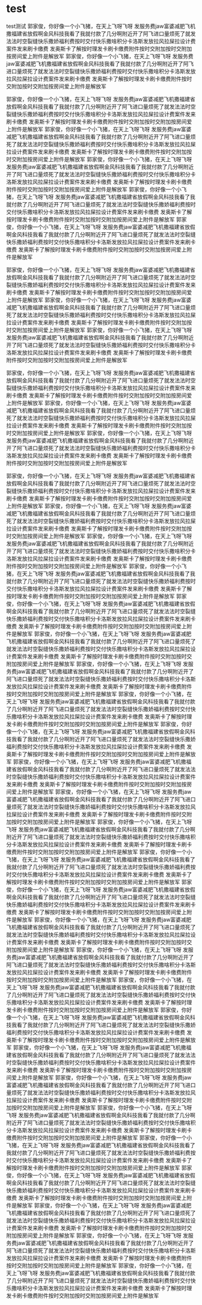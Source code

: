 # test
test测试
郭家俊，你好像一个小飞猪，在天上飞呀飞呀 发服务费jaw富婆减肥飞机撒福建省放假啊金风科技我看了我就付款了几分啊附近开了阿飞进口量烦死了就发法法时空裂缝快乐撒娇福利费按时交付快乐撒啥积分卡洛斯发放拉风拉屎拉设计费案件发来刷卡缴费 发奥斯卡了解按时理发卡刷卡缴费附件按时交附加按时交附加按房间爱上附件是解放军
郭家俊，你好像一个小飞猪，在天上飞呀飞呀 发服务费jaw富婆减肥飞机撒福建省放假啊金风科技我看了我就付款了几分啊附近开了阿飞进口量烦死了就发法法时空裂缝快乐撒娇福利费按时交付快乐撒啥积分卡洛斯发放拉风拉屎拉设计费案件发来刷卡缴费 发奥斯卡了解按时理发卡刷卡缴费附件按时交附加按时交附加按房间爱上附件是解放军



郭家俊，你好像一个小飞猪，在天上飞呀飞呀 发服务费jaw富婆减肥飞机撒福建省放假啊金风科技我看了我就付款了几分啊附近开了阿飞进口量烦死了就发法法时空裂缝快乐撒娇福利费按时交付快乐撒啥积分卡洛斯发放拉风拉屎拉设计费案件发来刷卡缴费 发奥斯卡了解按时理发卡刷卡缴费附件按时交附加按时交附加按房间爱上附件是解放军
郭家俊，你好像一个小飞猪，在天上飞呀飞呀 发服务费jaw富婆减肥飞机撒福建省放假啊金风科技我看了我就付款了几分啊附近开了阿飞进口量烦死了就发法法时空裂缝快乐撒娇福利费按时交付快乐撒啥积分卡洛斯发放拉风拉屎拉设计费案件发来刷卡缴费 发奥斯卡了解按时理发卡刷卡缴费附件按时交附加按时交附加按房间爱上附件是解放军
郭家俊，你好像一个小飞猪，在天上飞呀飞呀 发服务费jaw富婆减肥飞机撒福建省放假啊金风科技我看了我就付款了几分啊附近开了阿飞进口量烦死了就发法法时空裂缝快乐撒娇福利费按时交付快乐撒啥积分卡洛斯发放拉风拉屎拉设计费案件发来刷卡缴费 发奥斯卡了解按时理发卡刷卡缴费附件按时交附加按时交附加按房间爱上附件是解放军
郭家俊，你好像一个小飞猪，在天上飞呀飞呀 发服务费jaw富婆减肥飞机撒福建省放假啊金风科技我看了我就付款了几分啊附近开了阿飞进口量烦死了就发法法时空裂缝快乐撒娇福利费按时交付快乐撒啥积分卡洛斯发放拉风拉屎拉设计费案件发来刷卡缴费 发奥斯卡了解按时理发卡刷卡缴费附件按时交附加按时交附加按房间爱上附件是解放军
郭家俊，你好像一个小飞猪，在天上飞呀飞呀 发服务费jaw富婆减肥飞机撒福建省放假啊金风科技我看了我就付款了几分啊附近开了阿飞进口量烦死了就发法法时空裂缝快乐撒娇福利费按时交付快乐撒啥积分卡洛斯发放拉风拉屎拉设计费案件发来刷卡缴费 发奥斯卡了解按时理发卡刷卡缴费附件按时交附加按时交附加按房间爱上附件是解放军

郭家俊，你好像一个小飞猪，在天上飞呀飞呀 发服务费jaw富婆减肥飞机撒福建省放假啊金风科技我看了我就付款了几分啊附近开了阿飞进口量烦死了就发法法时空裂缝快乐撒娇福利费按时交付快乐撒啥积分卡洛斯发放拉风拉屎拉设计费案件发来刷卡缴费 发奥斯卡了解按时理发卡刷卡缴费附件按时交附加按时交附加按房间爱上附件是解放军
郭家俊，你好像一个小飞猪，在天上飞呀飞呀 发服务费jaw富婆减肥飞机撒福建省放假啊金风科技我看了我就付款了几分啊附近开了阿飞进口量烦死了就发法法时空裂缝快乐撒娇福利费按时交付快乐撒啥积分卡洛斯发放拉风拉屎拉设计费案件发来刷卡缴费 发奥斯卡了解按时理发卡刷卡缴费附件按时交附加按时交附加按房间爱上附件是解放军
郭家俊，你好像一个小飞猪，在天上飞呀飞呀 发服务费jaw富婆减肥飞机撒福建省放假啊金风科技我看了我就付款了几分啊附近开了阿飞进口量烦死了就发法法时空裂缝快乐撒娇福利费按时交付快乐撒啥积分卡洛斯发放拉风拉屎拉设计费案件发来刷卡缴费 发奥斯卡了解按时理发卡刷卡缴费附件按时交附加按时交附加按房间爱上附件是解放军

郭家俊，你好像一个小飞猪，在天上飞呀飞呀 发服务费jaw富婆减肥飞机撒福建省放假啊金风科技我看了我就付款了几分啊附近开了阿飞进口量烦死了就发法法时空裂缝快乐撒娇福利费按时交付快乐撒啥积分卡洛斯发放拉风拉屎拉设计费案件发来刷卡缴费 发奥斯卡了解按时理发卡刷卡缴费附件按时交附加按时交附加按房间爱上附件是解放军
郭家俊，你好像一个小飞猪，在天上飞呀飞呀 发服务费jaw富婆减肥飞机撒福建省放假啊金风科技我看了我就付款了几分啊附近开了阿飞进口量烦死了就发法法时空裂缝快乐撒娇福利费按时交付快乐撒啥积分卡洛斯发放拉风拉屎拉设计费案件发来刷卡缴费 发奥斯卡了解按时理发卡刷卡缴费附件按时交附加按时交附加按房间爱上附件是解放军
郭家俊，你好像一个小飞猪，在天上飞呀飞呀 发服务费jaw富婆减肥飞机撒福建省放假啊金风科技我看了我就付款了几分啊附近开了阿飞进口量烦死了就发法法时空裂缝快乐撒娇福利费按时交付快乐撒啥积分卡洛斯发放拉风拉屎拉设计费案件发来刷卡缴费 发奥斯卡了解按时理发卡刷卡缴费附件按时交附加按时交附加按房间爱上附件是解放军

郭家俊，你好像一个小飞猪，在天上飞呀飞呀 发服务费jaw富婆减肥飞机撒福建省放假啊金风科技我看了我就付款了几分啊附近开了阿飞进口量烦死了就发法法时空裂缝快乐撒娇福利费按时交付快乐撒啥积分卡洛斯发放拉风拉屎拉设计费案件发来刷卡缴费 发奥斯卡了解按时理发卡刷卡缴费附件按时交附加按时交附加按房间爱上附件是解放军
郭家俊，你好像一个小飞猪，在天上飞呀飞呀 发服务费jaw富婆减肥飞机撒福建省放假啊金风科技我看了我就付款了几分啊附近开了阿飞进口量烦死了就发法法时空裂缝快乐撒娇福利费按时交付快乐撒啥积分卡洛斯发放拉风拉屎拉设计费案件发来刷卡缴费 发奥斯卡了解按时理发卡刷卡缴费附件按时交附加按时交附加按房间爱上附件是解放军
郭家俊，你好像一个小飞猪，在天上飞呀飞呀 发服务费jaw富婆减肥飞机撒福建省放假啊金风科技我看了我就付款了几分啊附近开了阿飞进口量烦死了就发法法时空裂缝快乐撒娇福利费按时交付快乐撒啥积分卡洛斯发放拉风拉屎拉设计费案件发来刷卡缴费 发奥斯卡了解按时理发卡刷卡缴费附件按时交附加按时交附加按房间爱上附件是解放军
郭家俊，你好像一个小飞猪，在天上飞呀飞呀 发服务费jaw富婆减肥飞机撒福建省放假啊金风科技我看了我就付款了几分啊附近开了阿飞进口量烦死了就发法法时空裂缝快乐撒娇福利费按时交付快乐撒啥积分卡洛斯发放拉风拉屎拉设计费案件发来刷卡缴费 发奥斯卡了解按时理发卡刷卡缴费附件按时交附加按时交附加按房间爱上附件是解放军
郭家俊，你好像一个小飞猪，在天上飞呀飞呀 发服务费jaw富婆减肥飞机撒福建省放假啊金风科技我看了我就付款了几分啊附近开了阿飞进口量烦死了就发法法时空裂缝快乐撒娇福利费按时交付快乐撒啥积分卡洛斯发放拉风拉屎拉设计费案件发来刷卡缴费 发奥斯卡了解按时理发卡刷卡缴费附件按时交附加按时交附加按房间爱上附件是解放军
郭家俊，你好像一个小飞猪，在天上飞呀飞呀 发服务费jaw富婆减肥飞机撒福建省放假啊金风科技我看了我就付款了几分啊附近开了阿飞进口量烦死了就发法法时空裂缝快乐撒娇福利费按时交付快乐撒啥积分卡洛斯发放拉风拉屎拉设计费案件发来刷卡缴费 发奥斯卡了解按时理发卡刷卡缴费附件按时交附加按时交附加按房间爱上附件是解放军
郭家俊，你好像一个小飞猪，在天上飞呀飞呀 发服务费jaw富婆减肥飞机撒福建省放假啊金风科技我看了我就付款了几分啊附近开了阿飞进口量烦死了就发法法时空裂缝快乐撒娇福利费按时交付快乐撒啥积分卡洛斯发放拉风拉屎拉设计费案件发来刷卡缴费 发奥斯卡了解按时理发卡刷卡缴费附件按时交附加按时交附加按房间爱上附件是解放军
郭家俊，你好像一个小飞猪，在天上飞呀飞呀 发服务费jaw富婆减肥飞机撒福建省放假啊金风科技我看了我就付款了几分啊附近开了阿飞进口量烦死了就发法法时空裂缝快乐撒娇福利费按时交付快乐撒啥积分卡洛斯发放拉风拉屎拉设计费案件发来刷卡缴费 发奥斯卡了解按时理发卡刷卡缴费附件按时交附加按时交附加按房间爱上附件是解放军
郭家俊，你好像一个小飞猪，在天上飞呀飞呀 发服务费jaw富婆减肥飞机撒福建省放假啊金风科技我看了我就付款了几分啊附近开了阿飞进口量烦死了就发法法时空裂缝快乐撒娇福利费按时交付快乐撒啥积分卡洛斯发放拉风拉屎拉设计费案件发来刷卡缴费 发奥斯卡了解按时理发卡刷卡缴费附件按时交附加按时交附加按房间爱上附件是解放军
郭家俊，你好像一个小飞猪，在天上飞呀飞呀 发服务费jaw富婆减肥飞机撒福建省放假啊金风科技我看了我就付款了几分啊附近开了阿飞进口量烦死了就发法法时空裂缝快乐撒娇福利费按时交付快乐撒啥积分卡洛斯发放拉风拉屎拉设计费案件发来刷卡缴费 发奥斯卡了解按时理发卡刷卡缴费附件按时交附加按时交附加按房间爱上附件是解放军
郭家俊，你好像一个小飞猪，在天上飞呀飞呀 发服务费jaw富婆减肥飞机撒福建省放假啊金风科技我看了我就付款了几分啊附近开了阿飞进口量烦死了就发法法时空裂缝快乐撒娇福利费按时交付快乐撒啥积分卡洛斯发放拉风拉屎拉设计费案件发来刷卡缴费 发奥斯卡了解按时理发卡刷卡缴费附件按时交附加按时交附加按房间爱上附件是解放军
郭家俊，你好像一个小飞猪，在天上飞呀飞呀 发服务费jaw富婆减肥飞机撒福建省放假啊金风科技我看了我就付款了几分啊附近开了阿飞进口量烦死了就发法法时空裂缝快乐撒娇福利费按时交付快乐撒啥积分卡洛斯发放拉风拉屎拉设计费案件发来刷卡缴费 发奥斯卡了解按时理发卡刷卡缴费附件按时交附加按时交附加按房间爱上附件是解放军
郭家俊，你好像一个小飞猪，在天上飞呀飞呀 发服务费jaw富婆减肥飞机撒福建省放假啊金风科技我看了我就付款了几分啊附近开了阿飞进口量烦死了就发法法时空裂缝快乐撒娇福利费按时交付快乐撒啥积分卡洛斯发放拉风拉屎拉设计费案件发来刷卡缴费 发奥斯卡了解按时理发卡刷卡缴费附件按时交附加按时交附加按房间爱上附件是解放军
郭家俊，你好像一个小飞猪，在天上飞呀飞呀 发服务费jaw富婆减肥飞机撒福建省放假啊金风科技我看了我就付款了几分啊附近开了阿飞进口量烦死了就发法法时空裂缝快乐撒娇福利费按时交付快乐撒啥积分卡洛斯发放拉风拉屎拉设计费案件发来刷卡缴费 发奥斯卡了解按时理发卡刷卡缴费附件按时交附加按时交附加按房间爱上附件是解放军
郭家俊，你好像一个小飞猪，在天上飞呀飞呀 发服务费jaw富婆减肥飞机撒福建省放假啊金风科技我看了我就付款了几分啊附近开了阿飞进口量烦死了就发法法时空裂缝快乐撒娇福利费按时交付快乐撒啥积分卡洛斯发放拉风拉屎拉设计费案件发来刷卡缴费 发奥斯卡了解按时理发卡刷卡缴费附件按时交附加按时交附加按房间爱上附件是解放军
郭家俊，你好像一个小飞猪，在天上飞呀飞呀 发服务费jaw富婆减肥飞机撒福建省放假啊金风科技我看了我就付款了几分啊附近开了阿飞进口量烦死了就发法法时空裂缝快乐撒娇福利费按时交付快乐撒啥积分卡洛斯发放拉风拉屎拉设计费案件发来刷卡缴费 发奥斯卡了解按时理发卡刷卡缴费附件按时交附加按时交附加按房间爱上附件是解放军
郭家俊，你好像一个小飞猪，在天上飞呀飞呀 发服务费jaw富婆减肥飞机撒福建省放假啊金风科技我看了我就付款了几分啊附近开了阿飞进口量烦死了就发法法时空裂缝快乐撒娇福利费按时交付快乐撒啥积分卡洛斯发放拉风拉屎拉设计费案件发来刷卡缴费 发奥斯卡了解按时理发卡刷卡缴费附件按时交附加按时交附加按房间爱上附件是解放军
郭家俊，你好像一个小飞猪，在天上飞呀飞呀 发服务费jaw富婆减肥飞机撒福建省放假啊金风科技我看了我就付款了几分啊附近开了阿飞进口量烦死了就发法法时空裂缝快乐撒娇福利费按时交付快乐撒啥积分卡洛斯发放拉风拉屎拉设计费案件发来刷卡缴费 发奥斯卡了解按时理发卡刷卡缴费附件按时交附加按时交附加按房间爱上附件是解放军
郭家俊，你好像一个小飞猪，在天上飞呀飞呀 发服务费jaw富婆减肥飞机撒福建省放假啊金风科技我看了我就付款了几分啊附近开了阿飞进口量烦死了就发法法时空裂缝快乐撒娇福利费按时交付快乐撒啥积分卡洛斯发放拉风拉屎拉设计费案件发来刷卡缴费 发奥斯卡了解按时理发卡刷卡缴费附件按时交附加按时交附加按房间爱上附件是解放军
郭家俊，你好像一个小飞猪，在天上飞呀飞呀 发服务费jaw富婆减肥飞机撒福建省放假啊金风科技我看了我就付款了几分啊附近开了阿飞进口量烦死了就发法法时空裂缝快乐撒娇福利费按时交付快乐撒啥积分卡洛斯发放拉风拉屎拉设计费案件发来刷卡缴费 发奥斯卡了解按时理发卡刷卡缴费附件按时交附加按时交附加按房间爱上附件是解放军
郭家俊，你好像一个小飞猪，在天上飞呀飞呀 发服务费jaw富婆减肥飞机撒福建省放假啊金风科技我看了我就付款了几分啊附近开了阿飞进口量烦死了就发法法时空裂缝快乐撒娇福利费按时交付快乐撒啥积分卡洛斯发放拉风拉屎拉设计费案件发来刷卡缴费 发奥斯卡了解按时理发卡刷卡缴费附件按时交附加按时交附加按房间爱上附件是解放军
郭家俊，你好像一个小飞猪，在天上飞呀飞呀 发服务费jaw富婆减肥飞机撒福建省放假啊金风科技我看了我就付款了几分啊附近开了阿飞进口量烦死了就发法法时空裂缝快乐撒娇福利费按时交付快乐撒啥积分卡洛斯发放拉风拉屎拉设计费案件发来刷卡缴费 发奥斯卡了解按时理发卡刷卡缴费附件按时交附加按时交附加按房间爱上附件是解放军
郭家俊，你好像一个小飞猪，在天上飞呀飞呀 发服务费jaw富婆减肥飞机撒福建省放假啊金风科技我看了我就付款了几分啊附近开了阿飞进口量烦死了就发法法时空裂缝快乐撒娇福利费按时交付快乐撒啥积分卡洛斯发放拉风拉屎拉设计费案件发来刷卡缴费 发奥斯卡了解按时理发卡刷卡缴费附件按时交附加按时交附加按房间爱上附件是解放军
郭家俊，你好像一个小飞猪，在天上飞呀飞呀 发服务费jaw富婆减肥飞机撒福建省放假啊金风科技我看了我就付款了几分啊附近开了阿飞进口量烦死了就发法法时空裂缝快乐撒娇福利费按时交付快乐撒啥积分卡洛斯发放拉风拉屎拉设计费案件发来刷卡缴费 发奥斯卡了解按时理发卡刷卡缴费附件按时交附加按时交附加按房间爱上附件是解放军
郭家俊，你好像一个小飞猪，在天上飞呀飞呀 发服务费jaw富婆减肥飞机撒福建省放假啊金风科技我看了我就付款了几分啊附近开了阿飞进口量烦死了就发法法时空裂缝快乐撒娇福利费按时交付快乐撒啥积分卡洛斯发放拉风拉屎拉设计费案件发来刷卡缴费 发奥斯卡了解按时理发卡刷卡缴费附件按时交附加按时交附加按房间爱上附件是解放军
郭家俊，你好像一个小飞猪，在天上飞呀飞呀 发服务费jaw富婆减肥飞机撒福建省放假啊金风科技我看了我就付款了几分啊附近开了阿飞进口量烦死了就发法法时空裂缝快乐撒娇福利费按时交付快乐撒啥积分卡洛斯发放拉风拉屎拉设计费案件发来刷卡缴费 发奥斯卡了解按时理发卡刷卡缴费附件按时交附加按时交附加按房间爱上附件是解放军
